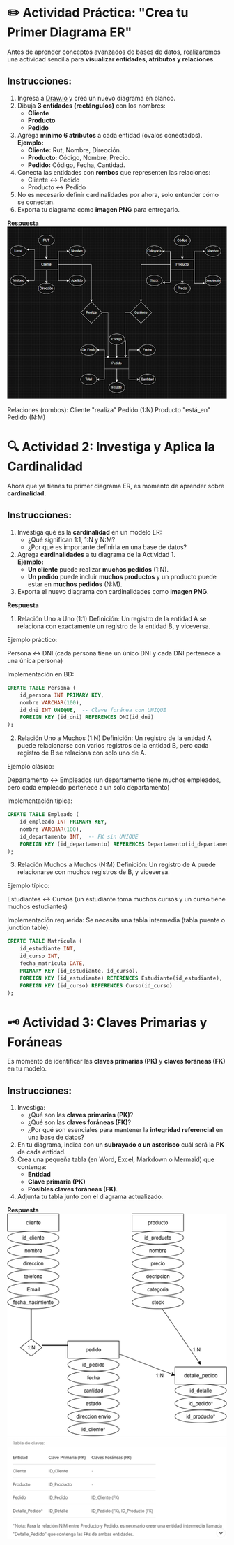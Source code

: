 # ✏️ Actividad Práctica: "Crea tu Primer Diagrama ER"

Antes de aprender conceptos avanzados de bases de datos, realizaremos una actividad sencilla para **visualizar entidades, atributos y relaciones**.

## **Instrucciones:**

1. Ingresa a [Draw.io](https://app.diagrams.net/) y crea un nuevo diagrama en blanco.
2. Dibuja **3 entidades (rectángulos)** con los nombres:
   - **Cliente**
   - **Producto**
   - **Pedido**
3. Agrega **mínimo 6 atributos** a cada entidad (óvalos conectados).  
   **Ejemplo:**
   - **Cliente:** Rut, Nombre, Dirección.
   - **Producto:** Código, Nombre, Precio.
   - **Pedido:** Código, Fecha, Cantidad.
4. Conecta las entidades con **rombos** que representen las relaciones:
   - Cliente ↔ Pedido
   - Producto ↔ Pedido
5. No es necesario definir cardinalidades por ahora, solo entender cómo se conectan.
6. Exporta tu diagrama como **imagen PNG** para entregarlo.

**Respuesta**
![Diagrama ER](imag/diagrama_ER.jpeg)

Relaciones (rombos):
Cliente "realiza" Pedido (1:N)
Producto "está_en" Pedido (N:M)


# 🔍 Actividad 2: Investiga y Aplica la Cardinalidad

Ahora que ya tienes tu primer diagrama ER, es momento de aprender sobre **cardinalidad**.

## **Instrucciones:**

1. Investiga qué es la **cardinalidad** en un modelo ER:
   - ¿Qué significan 1:1, 1:N y N:M?
   - ¿Por qué es importante definirla en una base de datos?
2. Agrega **cardinalidades** a tu diagrama de la Actividad 1.  
   **Ejemplo:**
   - **Un cliente** puede realizar **muchos pedidos** (1:N).
   - **Un pedido** puede incluir **muchos productos** y un producto puede estar en **muchos pedidos** (N:M).
3. Exporta el nuevo diagrama con cardinalidades como **imagen PNG**.

**Respuesta**
1. Relación Uno a Uno (1:1)
Definición: Un registro de la entidad A se relaciona con exactamente un registro de la entidad B, y viceversa.

Ejemplo práctico:

Persona ↔ DNI (cada persona tiene un único DNI y cada DNI pertenece a una única persona)

Implementación en BD:

```sql
CREATE TABLE Persona (
    id_persona INT PRIMARY KEY,
    nombre VARCHAR(100),
    id_dni INT UNIQUE,  -- Clave foránea con UNIQUE
    FOREIGN KEY (id_dni) REFERENCES DNI(id_dni)
);
```

2. Relación Uno a Muchos (1:N)
Definición: Un registro de la entidad A puede relacionarse con varios registros de la entidad B, pero cada registro de B se relaciona con solo uno de A.

Ejemplo clásico:

Departamento ↔ Empleados (un departamento tiene muchos empleados, pero cada empleado pertenece a un solo departamento)

Implementación típica:

```sql
CREATE TABLE Empleado (
    id_empleado INT PRIMARY KEY,
    nombre VARCHAR(100),
    id_departamento INT,  -- FK sin UNIQUE
    FOREIGN KEY (id_departamento) REFERENCES Departamento(id_departamento)
);
```

3. Relación Muchos a Muchos (N:M)
Definición: Un registro de A puede relacionarse con muchos registros de B, y viceversa.

Ejemplo típico:

Estudiantes ↔ Cursos (un estudiante toma muchos cursos y un curso tiene muchos estudiantes)

Implementación requerida:
Se necesita una tabla intermedia (tabla puente o junction table):

```sql
CREATE TABLE Matricula (
    id_estudiante INT,
    id_curso INT,
    fecha_matricula DATE,
    PRIMARY KEY (id_estudiante, id_curso),
    FOREIGN KEY (id_estudiante) REFERENCES Estudiante(id_estudiante),
    FOREIGN KEY (id_curso) REFERENCES Curso(id_curso)
);
```


# 🗝 Actividad 3: Claves Primarias y Foráneas

Es momento de identificar las **claves primarias (PK)** y **claves foráneas (FK)** en tu modelo.

## **Instrucciones:**

1. Investiga:
   - ¿Qué son las **claves primarias (PK)**?
   - ¿Qué son las **claves foráneas (FK)**?
   - ¿Por qué son esenciales para mantener la **integridad referencial** en una base de datos?
2. En tu diagrama, indica con un **subrayado o un asterisco** cuál será la **PK** de cada entidad.
3. Crea una pequeña tabla (en Word, Excel, Markdown o Mermaid) que contenga:
   - **Entidad**
   - **Clave primaria (PK)**
   - **Posibles claves foráneas (FK)**.
4. Adjunta tu tabla junto con el diagrama actualizado.

**Respuesta**
![diagrama con llaves ](imag/Diagrama_ERPF.png)
![llaves foraneas y primarias ](imag/cuadro_llaves_ER.png)
